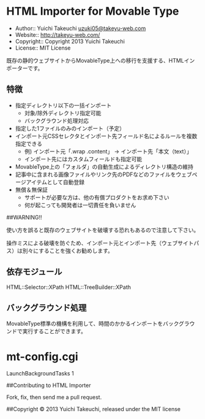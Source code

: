 HTML Importer for Movable Type
===========

* Author:: Yuichi Takeuchi <uzuki05@takeyu-web.com>
* Website:: http://takeyu-web.com/
* Copyright:: Copyright 2013 Yuichi Takeuchi
* License:: MIT License

既存の静的ウェブサイトからMovableType上への移行を支援する、HTMLインポーターです。

## 特徴

* 指定ディレクトリ以下の一括インポート
  * 対象/除外ディレクトリ指定可能
  * バックグラウンド処理対応
* 指定した1ファイルのみのインポート（予定）
* インポート元CSSセレクタとインポート先フィールド名によるルールを複数指定できる
  * 例) インポート元「.wrap .content」 → インポート先「本文（text）」
  * インポート先にはカスタムフィールドも指定可能
* MovableType上の「フォルダ」の自動生成によるディレクトリ構造の維持
* 記事中に含まれる画像ファイルやリンク先のPDFなどのファイルをウェブページアイテムとして自動登録
* 無償＆無保証
  * サポートが必要な方は、他の有償プロダクトをお求め下さい
  * 何が起こっても開発者は一切責任を負いません

##WARNING!!

使い方を誤ると既存のウェブサイトを破壊する恐れもあるので注意して下さい。

操作ミスによる破壊を防ぐため、インポート元とインポート先（ウェブサイトパス）は別々にすることを強くお勧めします。


## 依存モジュール

  HTML::Selector::XPath 
  HTML::TreeBuilder::XPath

## バックグラウンド処理

MovableType標準の機構を利用して、時間のかかるインポートをバックグラウンドで実行することができます。

  # mt-config.cgi
  LaunchBackgroundTasks 1

##Contributing to HTML Importer

Fork, fix, then send me a pull request.

##Copyright
© 2013 Yuichi Takeuchi, released under the MIT license
